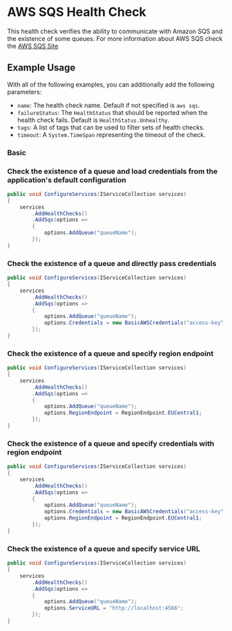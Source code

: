 # AWS SQS Health Check

This health check verifies the ability to communicate with Amazon SQS and the existence of some queues. For more information about AWS SQS check the [AWS SQS Site](https://aws.amazon.com/sqs/)

## Example Usage

With all of the following examples, you can additionally add the following parameters:

- `name`: The health check name. Default if not specified is `aws sqs`.
- `failureStatus`: The `HealthStatus` that should be reported when the health check fails. Default is `HealthStatus.Unhealthy`.
- `tags`: A list of tags that can be used to filter sets of health checks.
- `timeout`: A `System.TimeSpan` representing the timeout of the check.

### Basic

### Check the existence of a queue and load credentials from the application's default configuration

```csharp
public void ConfigureServices(IServiceCollection services)
{
    services
        .AddHealthChecks()
        .AddSqs(options =>
        {
            options.AddQueue("queueName");
        });
}
```

### Check the existence of a queue and directly pass credentials

```csharp
public void ConfigureServices(IServiceCollection services)
{
    services
        .AddHealthChecks()
        .AddSqs(options =>
        {
            options.AddQueue("queueName");
            options.Credentials = new BasicAWSCredentials("access-key", "secret-key");
        });
}
```

### Check the existence of a queue and specify region endpoint

```csharp
public void ConfigureServices(IServiceCollection services)
{
    services
        .AddHealthChecks()
        .AddSqs(options =>
        {
            options.AddQueue("queueName");
            options.RegionEndpoint = RegionEndpoint.EUCentral1;
        });
}
```

### Check the existence of a queue and specify credentials with region endpoint

```csharp
public void ConfigureServices(IServiceCollection services)
{
    services
        .AddHealthChecks()
        .AddSqs(options =>
        {
            options.AddQueue("queueName");
            options.Credentials = new BasicAWSCredentials("access-key", "secret-key");
            options.RegionEndpoint = RegionEndpoint.EUCentral1;
        });
}
```

### Check the existence of a queue and specify service URL

```csharp
public void ConfigureServices(IServiceCollection services)
{
    services
        .AddHealthChecks()
        .AddSqs(options =>
        {
            options.AddQueue("queueName");
            options.ServiceURL = "http://localhost:4566";
        });
}
```
